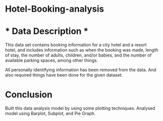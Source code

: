 # Hotel-Booking-analysis

# * Data Description *
This data set contains booking information for a city hotel and a resort hotel, and includes information such as when the booking was made, length of stay, the number of adults, children, and/or babies, and the number of available parking spaces, among other things. 

All personally identifying information has been removed from the data. And also required things have been done for the given dataset.

# Conclusion

Built this data analysis model by using some plotting techniques. Analysed model using Barplot, Subplot, and Pie Graph.

